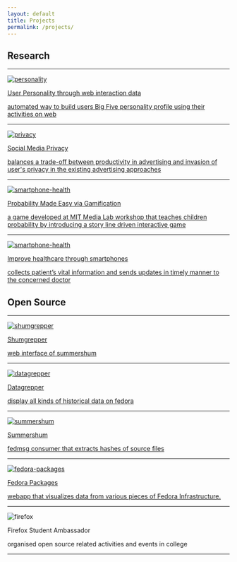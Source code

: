 ```yaml
---
layout: default
title: Projects
permalink: /projects/
---
```


<div class="projects">
	<div id="research">
		<h2>Research</h2>
		<hr>
		<div class="projects-list">
			<a href="https://www.dropbox.com/s/0evw9n8di3jng14/Personality.pdf?dl=0" target="_blank">
				<div class="project">
					<img class="project-image" src="{{site.url}}/assets/images/personality.jpg" alt="personality">
					<div class="project-details">
						<p class="project-title">User Personality through web interaction data</p>
						<p class="project-description">automated way to build users Big Five personality profile using their activities on web</p>
					</div>
				</div>
			</a>
			<hr>
			<a href="http://ieeexplore.ieee.org/xpl/freeabs_all.jsp?arnumber=6779371&abstractAccess=no&userType=inst" target="_blank">
				<div class="project">
					<img class="project-image" src="{{site.url}}/assets/images/privacy.png" alt="privacy">
					<div class="project-details">
						<p class="project-title">Social Media Privacy</p>
						<p class="project-description">balances a trade-off between productivity in advertising and invasion of user's privacy in the existing advertising approaches</p>
					</div>
				</div>
			</a>
			<hr>
			<a href="https://www.dropbox.com/s/5gm1naqynrturtm/MIT%20Probability%20Made%20Easy%20Game%20version.pptx?dl=0" target="_blank">
				<div class="project">
					<img class="project-image" src="{{site.url}}/assets/images/probability.jpg" alt="smartphone-health">
					<div class="project-details">
						<p class="project-title">Probability Made Easy via Gamification</p>
						<p class="project-description">a game developed at MIT Media Lab workshop that teaches children probability by introducing a story line driven interactive game</p>
					</div>
				</div>
			</a>
			<hr>
			<a href="https://www.dropbox.com/s/fct1165vvcgwoxn/Healthcare.pdf?dl=0" target="_blank">
				<div class="project">
					<img class="project-image" src="{{site.url}}/assets/images/smartphone-health.jpg" alt="smartphone-health">
					<div class="project-details">
						<p class="project-title">Improve healthcare through smartphones</p>
						<p class="project-description">collects patient’s vital information and sends updates in timely manner to the concerned doctor</p>
					</div>
				</div>
			</a>
		</div>
	</div>
	<div id="open-source">
		<h2>Open Source</h2>
		<hr>
		<div>
			<a href="https://github.com/fedora-infra/shumgrepper" target="_blank">
				<div class="project">
					<img class="project-image" src="{{site.url}}/assets/images/fedora.png" alt="shumgrepper">
					<div class="project-details">
						<p class="project-title">Shumgrepper</p>
						<p class="project-description">web interface of summershum</p>
					</div>
				</div>
			</a>
			<hr>
			<a href="https://apps.fedoraproject.org/datagrepper/" target="_blank">
				<div class="project">
					<img class="project-image" src="{{site.url}}/assets/images/fedora.png" alt="datagrepper">
					<div class="project-details">
						<p class="project-title">Datagrepper</p>
						<p class="project-description">display all kinds of historical data on fedora</p>
					</div>
				</div>
			</a>
			<hr>
			<a href="https://github.com/charulagrl/summershum" target="_blank">
				<div class="project">
					<img class="project-image" src="{{site.url}}/assets/images/fedora.png" alt="summershum">
					<div class="project-details">
						<p class="project-title">Summershum</p>
						<p class="project-description">fedmsg consumer that extracts hashes of source files</p>
					</div>
				</div>
			</a>
			<hr>
			<a href="https://apps.fedoraproject.org/packages" target="_blank">
				<div class="project">
					<img class="project-image" src="{{site.url}}/assets/images/fedora-packages.png" alt="fedora-packages">	
					<div class="project-details">
						<p class="project-title">Fedora Packages</p>
						<p class="project-description">webapp that visualizes data from various pieces of Fedora Infrastructure.</p>
					</div>
				</div>
			</a>
			<hr>
			<div class="project">
				<img class="project-image" src="{{site.url}}/assets/images/firefox.png" alt="firefox">
				<div class="project-details">
					<p class="project-title">Firefox Student Ambassador</p>
					<p class="project-description">organised open source related activities and events in college</p>
				</div>
			</div>
			<hr>
		</div>
	</div>
</div>
